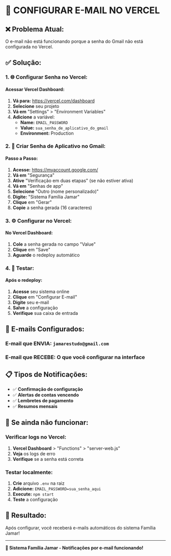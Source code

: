 # 📧 **CONFIGURAR E-MAIL NO VERCEL**

## ❌ **Problema Atual:**
O e-mail não está funcionando porque a senha do Gmail não está configurada no Vercel.

## ✅ **Solução:**

### **1. 🌐 Configurar Senha no Vercel:**

#### **Acessar Vercel Dashboard:**
1. **Vá para:** https://vercel.com/dashboard
2. **Selecione** seu projeto
3. **Vá em** "Settings" > "Environment Variables"
4. **Adicione** a variável:
   - **Name:** `EMAIL_PASSWORD`
   - **Value:** `sua_senha_de_aplicativo_do_gmail`
   - **Environment:** Production

### **2. 🔐 Criar Senha de Aplicativo no Gmail:**

#### **Passo a Passo:**
1. **Acesse:** https://myaccount.google.com/
2. **Vá em** "Segurança"
3. **Ative** "Verificação em duas etapas" (se não estiver ativa)
4. **Vá em** "Senhas de app"
5. **Selecione** "Outro (nome personalizado)"
6. **Digite:** "Sistema Família Jamar"
7. **Clique** em "Gerar"
8. **Copie** a senha gerada (16 caracteres)

### **3. ⚙️ Configurar no Vercel:**

#### **No Vercel Dashboard:**
1. **Cole** a senha gerada no campo "Value"
2. **Clique** em "Save"
3. **Aguarde** o redeploy automático

### **4. 🧪 Testar:**

#### **Após o redeploy:**
1. **Acesse** seu sistema online
2. **Clique** em "Configurar E-mail"
3. **Digite** seu e-mail
4. **Salve** a configuração
5. **Verifique** sua caixa de entrada

## 🎯 **E-mails Configurados:**

### **E-mail que ENVIA:** `jamarestudo@gmail.com`
### **E-mail que RECEBE:** O que você configurar na interface

## 📋 **Tipos de Notificações:**

- ✅ **Confirmação de configuração**
- ✅ **Alertas de contas vencendo**
- ✅ **Lembretes de pagamento**
- ✅ **Resumos mensais**

## 🔧 **Se ainda não funcionar:**

### **Verificar logs no Vercel:**
1. **Vercel Dashboard** > "Functions" > "server-web.js"
2. **Veja** os logs de erro
3. **Verifique** se a senha está correta

### **Testar localmente:**
1. **Crie** arquivo `.env` na raiz
2. **Adicione:** `EMAIL_PASSWORD=sua_senha_aqui`
3. **Execute:** `npm start`
4. **Teste** a configuração

## 🎊 **Resultado:**
Após configurar, você receberá e-mails automáticos do sistema Família Jamar!

---

**🚀 Sistema Família Jamar - Notificações por e-mail funcionando!** 